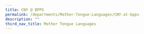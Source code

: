 ```yaml
---
title: CNY @ BPPS
permalink: /departments/Mother-Tongue-Languages/CNY-at-bpps
description: ""
third_nav_title: Mother Tongue Languages
---
```

